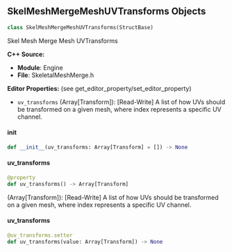 ## SkelMeshMergeMeshUVTransforms Objects

```python
class SkelMeshMergeMeshUVTransforms(StructBase)
```

Skel Mesh Merge Mesh UVTransforms

**C++ Source:**

- **Module**: Engine
- **File**: SkeletalMeshMerge.h

**Editor Properties:** (see get_editor_property/set_editor_property)

- ``uv_transforms`` (Array[Transform]):  [Read-Write] A list of how UVs should be transformed on a given mesh, where index represents a specific UV channel.

<a id="unreal.SkelMeshMergeMeshUVTransforms.__init__"></a>

#### __init__

```python
def __init__(uv_transforms: Array[Transform] = []) -> None
```

<a id="unreal.SkelMeshMergeMeshUVTransforms.uv_transforms"></a>

#### uv_transforms

```python
@property
def uv_transforms() -> Array[Transform]
```

(Array[Transform]):  [Read-Write] A list of how UVs should be transformed on a given mesh, where index represents a specific UV channel.

<a id="unreal.SkelMeshMergeMeshUVTransforms.uv_transforms"></a>

#### uv_transforms

```python
@uv_transforms.setter
def uv_transforms(value: Array[Transform]) -> None
```

<a id="unreal.SkelMeshMergeUVTransformMapping"></a>
